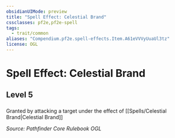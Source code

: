 ```yaml
---
obsidianUIMode: preview
title: "Spell Effect: Celestial Brand"
cssclasses: pf2e,pf2e-spell
tags:
  - trait/common
aliases: "Compendium.pf2e.spell-effects.Item.A61eVVVyUuaUl3tz"
license: OGL
---
```

# Spell Effect: Celestial Brand
## Level 5
### 






Granted by attacking a target under the effect of [[Spells/Celestial Brand|Celestial Brand]]

*Source: Pathfinder Core Rulebook*
*OGL*